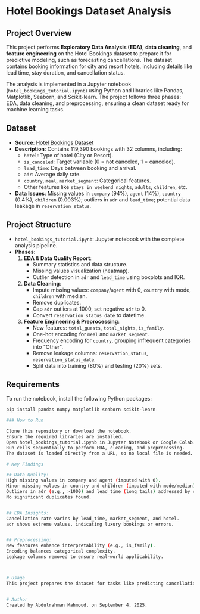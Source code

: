 # Hotel Bookings Dataset Analysis

## Project Overview
This project performs **Exploratory Data Analysis (EDA)**, **data cleaning**, and **feature engineering** on the Hotel Bookings dataset to prepare it for predictive modeling, such as forecasting cancellations. The dataset contains booking information for city and resort hotels, including details like lead time, stay duration, and cancellation status.

The analysis is implemented in a Jupyter notebook (`hotel_bookings_tutorial.ipynb`) using Python and libraries like Pandas, Matplotlib, Seaborn, and Scikit-learn. The project follows three phases: EDA, data cleaning, and preprocessing, ensuring a clean dataset ready for machine learning tasks.

## Dataset
- **Source**: [Hotel Bookings Dataset](https://raw.githubusercontent.com/MaxJoas/hotel_bookings/main/hotel_bookings.csv)
- **Description**: Contains 119,390 bookings with 32 columns, including:
  - `hotel`: Type of hotel (City or Resort).
  - `is_canceled`: Target variable (0 = not canceled, 1 = canceled).
  - `lead_time`: Days between booking and arrival.
  - `adr`: Average daily rate.
  - `country`, `meal`, `market_segment`: Categorical features.
  - Other features like `stays_in_weekend_nights`, `adults`, `children`, etc.
- **Data Issues**: Missing values in `company` (94%), `agent` (14%), `country` (0.4%), `children` (0.003%); outliers in `adr` and `lead_time`; potential data leakage in `reservation_status`.

## Project Structure
- `hotel_bookings_tutorial.ipynb`: Jupyter notebook with the complete analysis pipeline.
- **Phases**:
  1. **EDA & Data Quality Report**:
     - Summary statistics and data structure.
     - Missing values visualization (heatmap).
     - Outlier detection in `adr` and `lead_time` using boxplots and IQR.
  2. **Data Cleaning**:
     - Impute missing values: `company`/`agent` with 0, `country` with mode, `children` with median.
     - Remove duplicates.
     - Cap `adr` outliers at 1000, set negative `adr` to 0.
     - Convert `reservation_status_date` to datetime.
  3. **Feature Engineering & Preprocessing**:
     - New features: `total_guests`, `total_nights`, `is_family`.
     - One-hot encoding for `meal` and `market_segment`.
     - Frequency encoding for `country`, grouping infrequent categories into "Other".
     - Remove leakage columns: `reservation_status`, `reservation_status_date`.
     - Split data into training (80%) and testing (20%) sets.

## Requirements
To run the notebook, install the following Python packages:
```bash
pip install pandas numpy matplotlib seaborn scikit-learn

### How to Run

Clone this repository or download the notebook.
Ensure the required libraries are installed.
Open hotel_bookings_tutorial.ipynb in Jupyter Notebook or Google Colab.
Run cells sequentially to perform EDA, cleaning, and preprocessing.
The dataset is loaded directly from a URL, so no local file is needed.

# Key Findings

## Data Quality:
High missing values in company and agent (imputed with 0).
Minor missing values in country and children (imputed with mode/median).
Outliers in adr (e.g., >1000) and lead_time (long tails) addressed by capping.
No significant duplicates found.


## EDA Insights:
Cancellation rate varies by lead_time, market_segment, and hotel.
adr shows extreme values, indicating luxury bookings or errors.


## Preprocessing:
New features enhance interpretability (e.g., is_family).
Encoding balances categorical complexity.
Leakage columns removed to ensure real-world applicability.



# Usage
This project prepares the dataset for tasks like predicting cancellations (is_canceled). The cleaned and engineered dataset (X_train, X_test, y_train, y_test) is ready for model training (e.g., classification models like LightGBM or Logistic Regression).


# Author
Created by Abdulrahman Mahmoud, on September 4, 2025.
